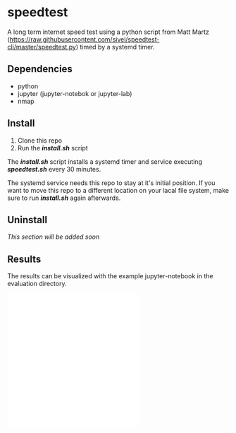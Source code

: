 # speedtest

A long term internet speed test using a python script from Matt Martz (https://raw.githubusercontent.com/sivel/speedtest-cli/master/speedtest.py) timed by a systemd timer.

## Dependencies 

- python
- jupyter (jupyter-notebok or jupyter-lab)
- nmap

## Install

1. Clone this repo
2. Run the _**install.sh**_ script

The _**install.sh**_ script installs a systemd timer and service executing _**speedtest.sh**_ every 30 minutes.<br>

The systemd service needs this repo to stay at it's initial position.
If you want to move this repo to a different location on your lacal file system, make sure to run _**install.sh**_ again afterwards.

## Uninstall

*This section will be added soon*

## Results 

The results can be visualized with the example jupyter-notebook in the evaluation directory.

![timeline](sample_results/timeline_down_up_dev.pdf)
![histogram](sample_results/histogram_down_up_dev.pdf)
